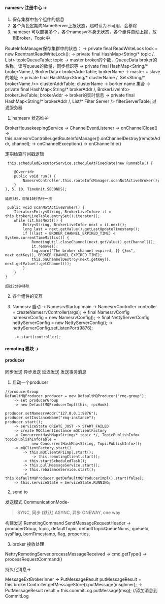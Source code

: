 
#### namesrv 注册中心 ->

1. 保存集群中各个组件的信息
2. 各个角色定期向NameServer上报状态，超时认为不可用，会移除
3. nameser 可以部署多个，各个namesvr本身无状态，各个组件自动上报，放到Broker，Topic中

RouteInfoManager保存集群中的状态：
    -> private final ReadWriteLock lock = new ReentrantReadWriteLock();
    -> private final HashMap<String/* topic /, List<QueueData>> topicQueueTable;
        topic -> master broker的个数，QueueData broker的名称，读写queue的数量，同步标识等
    -> private final HashMap<String/* brokerName /, BrokerData> brokerAddrTable;
        brokerName -> master + slave的地址
    -> private final HashMap<String/* clusterName /, Set<String/* brokerName />> clusterAddrTable;
        clusterName -> borker name 集合
    -> private final HashMap<String/* brokerAddr /, BrokerLiveInfo> brokerLiveTable;
        brokerAddr -> broker的实时信息
    -> private final HashMap<String/* brokerAddr /, List<String>/* Filter Server /> filterServerTable;
        过滤服务器

1. namesrv 状态维护

BrokerHousekeepingService -> ChannelEventListener
    -> onChannelClose()
        -> this.namesrvController.getRouteInfoManager().onChannelDestroy(remoteAddr, channel);
    -> onChannelException()
    -> onChannelIdle()

定期检查时间戳逻辑
```
 this.scheduledExecutorService.scheduleAtFixedRate(new Runnable() {

    @Override
    public void run() {
        NamesrvController.this.routeInfoManager.scanNotActiveBroker();
    }
}, 5, 10, TimeUnit.SECONDS);

延迟5秒，每隔10秒执行一次

 public void scanNotActiveBroker() {
    Iterator<Entry<String, BrokerLiveInfo>> it = this.brokerLiveTable.entrySet().iterator();
    while (it.hasNext()) {
        Entry<String, BrokerLiveInfo> next = it.next();
        long last = next.getValue().getLastUpdateTimestamp();
        if ((last + BROKER_CHANNEL_EXPIRED_TIME) < System.currentTimeMillis()) {
            RemotingUtil.closeChannel(next.getValue().getChannel());
            it.remove();
            log.warn("The broker channel expired, {} {}ms", next.getKey(), BROKER_CHANNEL_EXPIRED_TIME);
            this.onChannelDestroy(next.getKey(), next.getValue().getChannel());
        }
    }
}

超过2分钟移除

```

2. 各个组件的交互


1. Namesrv 启动
    -> NamesrvStartup.main
        -> NamesrvController controller = createNamesrvController(args);
            -> final NamesrvConfig namesrvConfig = new NamesrvConfig();
            -> final NettyServerConfig nettyServerConfig = new NettyServerConfig();
            -> nettyServerConfig.setListenPort(9876);



        -> start(controller);

#### remoting 模块 ->

#### producer 

同步发送
异步发送
延迟发送
发送事务消息

1. 启动一个producer
```
//producerGroup
DefaultMQProducer producer = new DefaultMQProducer("rmq-group");
    -> set producerGroup
    -> new DefaultMQProducerImpl(this, rpcHook)

producer.setNamesrvAddr("127.0.0.1:9876");
producer.setInstanceName("rmq-instance");
producer.start();
    -> serviceState CREATE_JUST -> START_FAILED
    -> create MQClientInstance mQClientFactory
    -> ConcurrentHashMap<String/* topic */, TopicPublishInfo> topicPublishInfoTable =
            new ConcurrentHashMap<String, TopicPublishInfo>();
    -> mQClientFactory.start()
        -> this.mQClientAPIImpl.start();
            -> this.remotingClient.start();
        -> this.startScheduledTask();
        -> this.pullMessageService.start();
        -> this.rebalanceService.start();
        -> this.defaultMQProducer.getDefaultMQProducerImpl().start(false);
    -> this.serviceState = ServiceState.RUNNING;
```

2. send to 

发送模式 CommunicationMode-
>SYNC, 同步 (默认)
ASYNC, 异步
ONEWAY, one way

构建发送 RemotingCommand
SendMessageRequestHeader -> producerGroup, topic, defaultTopic, defaultTopicQueueNums,
    queueId, sysFlag, bornTimestamp, flag, properties,

 

3. broker 接收处理

NettryRemotingServer.processMessageReceived
    -> cmd.getType()
    -> processRequestCommand()

持久化消息->

MessageExtBrokerInner 
    -> PutMessageResult putMessageResult = this.brokerController.getMessageStore().putMessage(msgInner);
    ->  PutMessageResult result = this.commitLog.putMessage(msg); //添加消息到CommitLog






